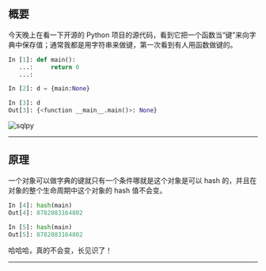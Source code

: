 ## 概要

今天晚上在看一下开源的 Python 项目的源代码，看到它把一个函数当“键”来向字典中保存值；通常我都是用字符串来做键，第一次看到有人用函数做键的。

```python
In [1]: def main(): 
   ...:     return 0 
   ...:                                                                         

In [2]: d = {main:None}                                                         

In [3]: d                                                                       
Out[3]: {<function __main__.main()>: None}
```
![sqlpy](static/2020-30/sqlpy-hash.jpg)

---

## 原理
一个对象可以做字典的键就只有一个条件哪就是这个对象是可以 hash 的，并且在对象的整个生命周期中这个对象的 hash 值不会变。

```python
In [4]: hash(main)                                                              
Out[4]: 8782083164802

In [5]: hash(main)                                                              
Out[5]: 8782083164802
```

哈哈哈，真的不会变，长见识了！

---

